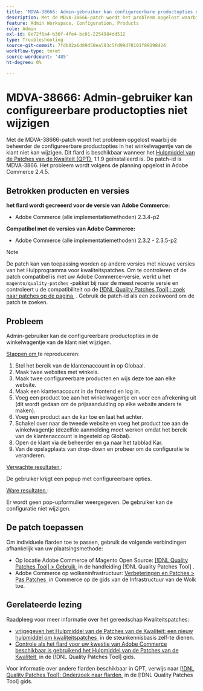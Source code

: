 ```yaml
---
title: 'MDVA-38666: Admin-gebruiker kan configureerbare productopties niet wijzigen'
description: Met de MDVA-38666-patch wordt het probleem opgelost waarbij de beheerder de configureerbare productopties in het winkelwagentje van de klant niet kan wijzigen. Deze patch is beschikbaar wanneer [Quality Patches Tool (QPT)] (https://experienceleague.adobe.com/nl/docs/commerce-operations/tools/quality-patches-tool/quality-patches-tool-to-self-serve-quality-patches) 1.1.9 is geïnstalleerd. De patch-id is MDVA-3866. Het probleem wordt volgens de planning opgelost in Adobe Commerce 2.4.5.
feature: Admin Workspace, Configuration, Products
role: Admin
exl-id: 8e72f6a4-b36f-4fe4-bc01-2254984dd512
type: Troubleshooting
source-git-commit: 7fdb02a6d89d50ea593c5fd99d78101f89198424
workflow-type: tm+mt
source-wordcount: '485'
ht-degree: 0%

---
```


# MDVA-38666: Admin-gebruiker kan configureerbare productopties niet wijzigen

Met de MDVA-38666-patch wordt het probleem opgelost waarbij de beheerder de configureerbare productopties in het winkelwagentje van de klant niet kan wijzigen. Dit flard is beschikbaar wanneer het [&#x200B; Hulpmiddel van de Patches van de Kwaliteit (QPT) &#x200B;](https://experienceleague.adobe.com/nl/docs/commerce-operations/tools/quality-patches-tool/quality-patches-tool-to-self-serve-quality-patches) 1.1.9 geïnstalleerd is. De patch-id is MDVA-3866. Het probleem wordt volgens de planning opgelost in Adobe Commerce 2.4.5.

## Betrokken producten en versies

**het flard wordt gecreeerd voor de versie van Adobe Commerce:**

* Adobe Commerce (alle implementatiemethoden) 2.3.4-p2

**Compatibel met de versies van Adobe Commerce:**

* Adobe Commerce (alle implementatiemethoden) 2.3.2 - 2.3.5-p2

>[!NOTE]
>
>De patch kan van toepassing worden op andere versies met nieuwe versies van het Hulpprogramma voor kwaliteitspatches. Om te controleren of de patch compatibel is met uw Adobe Commerce-versie, werkt u het `magento/quality-patches` -pakket bij naar de meest recente versie en controleert u de compatibiliteit op de [[!DNL Quality Patches Tool] : zoek naar patches op de pagina &#x200B;](https://experienceleague.adobe.com/nl/docs/commerce-operations/tools/quality-patches-tool/quality-patches-tool-to-self-serve-quality-patches) . Gebruik de patch-id als een zoekwoord om de patch te zoeken.

## Probleem

Admin-gebruiker kan de configureerbare productopties in de winkelwagentje van de klant niet wijzigen.

<u> Stappen om </u> te reproduceren:

1. Stel het bereik van de klantenaccount in op Globaal.
1. Maak twee websites met winkels.
1. Maak twee configureerbare producten en wijs deze toe aan elke website.
1. Maak een klantenaccount in de frontend en log in.
1. Voeg een product toe aan het winkelwagentje en voer een afrekening uit (dit wordt gedaan om de prijsaanduiding op elke website anders te maken).
1. Voeg een product aan de kar toe en laat het achter.
1. Schakel over naar de tweede website en voeg het product toe aan de winkelwagentje (dezelfde aanmelding moet werken omdat het bereik van de klantenaccount is ingesteld op Global).
1. Open de klant via de beheerder en ga naar het tabblad Kar.
1. Van de opslagplaats van drop-down en probeer om de configuratie te veranderen.

<u> Verwachte resultaten </u>:

De gebruiker krijgt een popup met configureerbare opties.

<u> Ware resultaten </u>:

Er wordt geen pop-upformulier weergegeven. De gebruiker kan de configuratie niet wijzigen.

## De patch toepassen

Om individuele flarden toe te passen, gebruik de volgende verbindingen afhankelijk van uw plaatsingsmethode:

* Op locatie Adobe Commerce of Magento Open Source: [[!DNL Quality Patches Tool] > Gebruik &#x200B;](/help/tools/quality-patches-tool/usage.md) in de handleiding [!DNL Quality Patches Tool] .
* Adobe Commerce op wolkeninfrastructuur: [&#x200B; Verbeteringen en Patches > Pas Patches &#x200B;](https://experienceleague.adobe.com/docs/commerce-cloud-service/user-guide/develop/upgrade/apply-patches.html?lang=nl-NL) in Commerce op de gids van de Infrastructuur van de Wolk toe.

## Gerelateerde lezing

Raadpleeg voor meer informatie over het gereedschap Kwaliteitspatches:

* [&#x200B; vrijgegeven het Hulpmiddel van de Patches van de Kwaliteit: een nieuw hulpmiddel om kwaliteitspatches &#x200B;](https://experienceleague.adobe.com/nl/docs/commerce-operations/tools/quality-patches-tool/quality-patches-tool-to-self-serve-quality-patches) in de steunkennisbasis zelf-te dienen.
* [&#x200B; Controle als het flard voor uw kwestie van Adobe Commerce beschikbaar is gebruikend het Hulpmiddel van de Patches van de Kwaliteit &#x200B;](/help/tools/quality-patches-tool/patches-available-in-qpt/check-patch-for-magento-issue-with-magento-quality-patches.md) in de [!DNL Quality Patches Tool] gids.

Voor informatie over andere flarden beschikbaar in QPT, verwijs naar [[!DNL Quality Patches Tool]: Onderzoek naar flarden &#x200B;](https://experienceleague.adobe.com/tools/commerce-quality-patches/index.html?lang=nl-NL) in de [!DNL Quality Patches Tool] gids.
